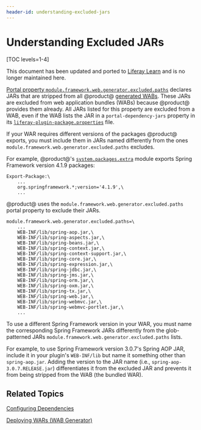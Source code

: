 ```yaml
---
header-id: understanding-excluded-jars
---
```


# Understanding Excluded JARs

[TOC levels=1-4]

<aside class="alert alert-info">
  <span class="wysiwyg-color-blue120"> This document has been updated and ported to <a href="https://learn.liferay.com/dxp/latest/en/developing-applications/reference/jars-excluded-from-wabs.html">Liferay Learn</a> and is no longer maintained here.</span>
</aside>

[Portal property
`module.framework.web.generator.excluded.paths`](@platform-ref@/7.2-latest/propertiesdoc/portal.properties.html#Module%20Framework)
declares JARs that are stripped from all @product@ [generated
WABs](/docs/7-2/customization/-/knowledge_base/c/deploying-wars-wab-generator).
These JARs are excluded from web application bundles (WABs) because @product@
provides them already. All JARs listed for this property are excluded from a
WAB, even if the WAB lists the JAR in a `portal-dependency-jars` property in its
[`liferay-plugin-package.properties`](@platform-ref@/7.2-latest/propertiesdoc/liferay-plugin-package_7_2_0.properties.html)
file. 

If your WAR requires different versions of the packages @product@ exports, you
must include them in JARs named differently from the ones
`module.framework.web.generator.excluded.paths` excludes. 

For example, @product@'s
[`system.packages.extra`](https://github.com/liferay/liferay-portal/blob/7.2.x/modules/core/portal-bootstrap/system.packages.extra.bnd)
module exports Spring Framework version 4.1.9 packages:

```
Export-Package:\
    ...
    org.springframework.*;version='4.1.9',\
    ...
```

@product@ uses the `module.framework.web.generator.excluded.paths` portal
property to exclude their JARs.

```properties
module.framework.web.generator.excluded.paths=\
    ...
    WEB-INF/lib/spring-aop.jar,\
    WEB-INF/lib/spring-aspects.jar,\
    WEB-INF/lib/spring-beans.jar,\
    WEB-INF/lib/spring-context.jar,\
    WEB-INF/lib/spring-context-support.jar,\
    WEB-INF/lib/spring-core.jar,\
    WEB-INF/lib/spring-expression.jar,\
    WEB-INF/lib/spring-jdbc.jar,\
    WEB-INF/lib/spring-jms.jar,\
    WEB-INF/lib/spring-orm.jar,\
    WEB-INF/lib/spring-oxm.jar,\
    WEB-INF/lib/spring-tx.jar,\
    WEB-INF/lib/spring-web.jar,\
    WEB-INF/lib/spring-webmvc.jar,\
    WEB-INF/lib/spring-webmvc-portlet.jar,\
    ...
```

To use a different Spring Framework version in your WAR, you must name the
corresponding Spring Framework JARs differently from the glob-patterned JARs
`module.framework.web.generator.excluded.paths` lists. 

For example, to use Spring Framework version 3.0.7's Spring AOP JAR, include it
in your plugin's `WEB-INF/lib` but name it something other than
`spring-aop.jar`. Adding the version to the JAR name (i.e.,
`spring-aop-3.0.7.RELEASE.jar`) differentiates it from the excluded JAR and
prevents it from being stripped from the WAB (the bundled WAR). 

## Related Topics 

[Configuring Dependencies](/docs/7-2/customization/-/knowledge_base/c/configuring-dependencies)

[Deploying WARs \(WAB Generator\)](/docs/7-2/customization/-/knowledge_base/c/deploying-wars-wab-generator)
